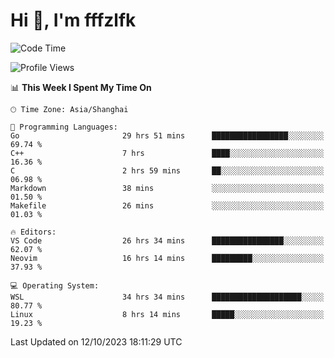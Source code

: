 # Hi 👋, I'm fffzlfk

<!--START_SECTION:waka-->
![Code Time](http://img.shields.io/badge/Code%20Time-510%20hrs%2024%20mins-blue)

![Profile Views](http://img.shields.io/badge/Profile%20Views-0-blue)

📊 **This Week I Spent My Time On** 

```text
🕑︎ Time Zone: Asia/Shanghai

💬 Programming Languages: 
Go                       29 hrs 51 mins      █████████████████░░░░░░░░   69.74 % 
C++                      7 hrs               ████░░░░░░░░░░░░░░░░░░░░░   16.36 % 
C                        2 hrs 59 mins       ██░░░░░░░░░░░░░░░░░░░░░░░   06.98 % 
Markdown                 38 mins             ░░░░░░░░░░░░░░░░░░░░░░░░░   01.50 % 
Makefile                 26 mins             ░░░░░░░░░░░░░░░░░░░░░░░░░   01.03 % 

🔥 Editors: 
VS Code                  26 hrs 34 mins      ████████████████░░░░░░░░░   62.07 % 
Neovim                   16 hrs 14 mins      █████████░░░░░░░░░░░░░░░░   37.93 % 

💻 Operating System: 
WSL                      34 hrs 34 mins      ████████████████████░░░░░   80.77 % 
Linux                    8 hrs 14 mins       █████░░░░░░░░░░░░░░░░░░░░   19.23 % 
```


 Last Updated on 12/10/2023 18:11:29 UTC
<!--END_SECTION:waka-->
